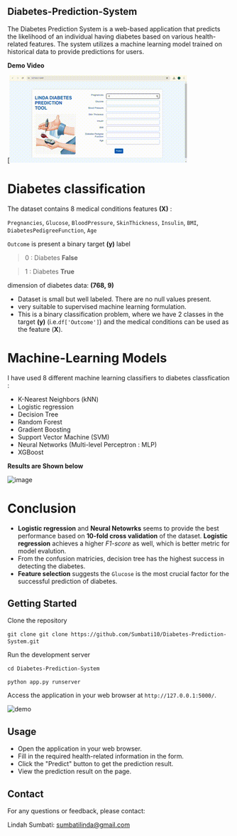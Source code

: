 ## Diabetes-Prediction-System
The Diabetes Prediction System is a web-based application that predicts the likelihood of an individual having diabetes based on various health-related features. The system utilizes a machine learning model trained on historical data to provide predictions for users.

**Demo Video**


[![Demo Video](https://github.com/Sumbati10/Diabetes-Prediction-System/blob/main/demo.gif)


# Diabetes classification 

The dataset contains 8 medical conditions features **(X)** : 

`Pregnancies`, `Glucose`, `BloodPressure`, `SkinThickness`, `Insulin`,
       `BMI`, `DiabetesPedigreeFunction`, `Age`

`Outcome` is present a binary target **(y)** label 

>0 : Diabetes **False**

>1 : Diabetes **True**

dimension of diabetes data: **(768, 9)**
 * Dataset is small but well labeled. There are no null values present.
 * very suitable to supervised machine learning formulation.
 * This is a binary classification problem, where we have 2 classes in the target **(y)** (i.e.`df['Outcome']`) and the medical conditions can be used as the feature (**X**).
 
 
 # Machine-Learning Models
 
 I have used 8 different machine learning classifiers to diabetes classfication : 
 * K-Nearest Neighbors (kNN)
 * Logistic regression 
 * Decision Tree
 * Random Forest
 * Gradient Boosting
 * Support Vector Machine (SVM)
 * Neural Networks (Multi-level Perceptron : MLP)
 * XGBoost
 
 **Results are Shown below** 
 
  <img width="411" alt="image" src="https://github.com/user-attachments/assets/5ebdff28-e155-4328-a884-8e9f60b2ce54">

    
   # Conclusion 
   
   * **Logistic regression** and **Neural Netowrks** seems to provide the best performance based on **10-fold cross validation** of the dataset. **Logistic regression** achieves a higher *F1-score* as well, which is better metric for model evalution.
* From the confusion matricies, decision tree has the highest success in detecting the diabetes.
* **Feature selection** suggests the `Glucose` is the most crucial factor for the successful prediction of diabetes. 

## Getting Started
Clone the repository
```
git clone git clone https://github.com/Sumbati10/Diabetes-Prediction-System.git
```
Run the development server
```
cd Diabetes-Prediction-System

```
```
python app.py runserver
```
Access the application in your web browser at ```http://127.0.0.1:5000/```.

<img width="944" alt="demo" src="https://github.com/user-attachments/assets/4da0ac45-4645-433c-a1a1-1a1c9b5e14c6">


## Usage
- Open the application in your web browser.
- Fill in the required health-related information in the form.
- Click the "Predict" button to get the prediction result.
- View the prediction result on the page.

## Contact
For any questions or feedback, please contact:

Lindah Sumbati: sumbatilinda@gmail.com   
